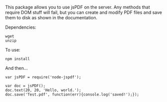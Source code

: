This package allows you to use jsPDF on the server. Any methods that require DOM stuff will fail, but you can create and modify PDF files and save them to disk as shown in the documentation.

Dependencies:
```
wget
unzip
```

To use:

```
npm install
```

And then...

```
var jsPDF = require('node-jspdf');

var doc = jsPDF();
doc.text(20, 20, 'Hello, world.');
doc.save('Test.pdf', function(err){console.log('saved!');});
```
